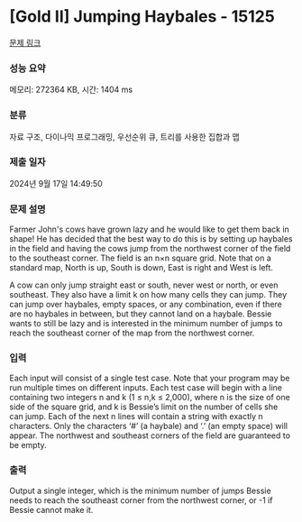 # [Gold II] Jumping Haybales - 15125 

[문제 링크](https://www.acmicpc.net/problem/15125) 

### 성능 요약

메모리: 272364 KB, 시간: 1404 ms

### 분류

자료 구조, 다이나믹 프로그래밍, 우선순위 큐, 트리를 사용한 집합과 맵

### 제출 일자

2024년 9월 17일 14:49:50

### 문제 설명

<p>Farmer John's cows have grown lazy and he would like to get them back in shape! He has decided that the best way to do this is by setting up haybales in the field and having the cows jump from the northwest corner of the field to the southeast corner. The field is an n×n square grid. Note that on a standard map, North is up, South is down, East is right and West is left.</p>

<p>A cow can only jump straight east or south, never west or north, or even southeast. They also have a limit k on how many cells they can jump. They can jump over haybales, empty spaces, or any combination, even if there are no haybales in between, but they cannot land on a haybale. Bessie wants to still be lazy and is interested in the minimum number of jumps to reach the southeast corner of the map from the northwest corner.</p>

### 입력 

 <p>Each input will consist of a single test case. Note that your program may be run multiple times on different inputs. Each test case will begin with a line containing two integers n and k (1 ≤ n,k ≤ 2,000), where n is the size of one side of the square grid, and k is Bessie’s limit on the number of cells she can jump. Each of the next n lines will contain a string with exactly n characters. Only the characters ‘#’ (a haybale) and ‘.’ (an empty space) will appear. The northwest and southeast corners of the field are guaranteed to be empty.</p>

### 출력 

 <p>Output a single integer, which is the minimum number of jumps Bessie needs to reach the southeast corner from the northwest corner, or -1 if Bessie cannot make it. </p>

